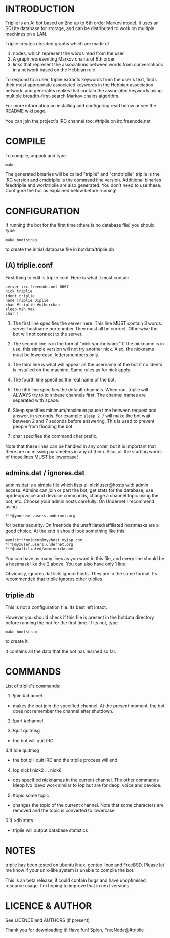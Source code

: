 INTRODUCTION
============

Triplie is an AI bot based on 2nd up to 6th order Markov model. It uses an SQLite database for storage, and can be distributed to work on multiple machines on a LAN.

Triplie creates directed graphs which are made of

1. nodes, which represent the words read from the user
2. A graph representing Markov chains of 6th order
3. links that represent the associations between words from conversations in a network based on the Hebbian rule

To respond to a user, triplie extracts keywords from the user's text, finds their most appropriate associated keywords in the Hebbian association network, and generates replies that contain the associated keywords using multiple breadth-first-search Markov chains algorithm.

For more information on installing and configuring read below or see the README wiki page.

You can join the project's IRC channel too: #triplie on irc.freenode.net


COMPILE
============

To compile, unpack and type

    make

The generated binaries will be called "triplie" and "cmdtriplie"
triplie is the IRC version and cmdtriplie is the command line version.
Additional binaries feedtriplie and worktriplie are also generated.
You don't need to use these.
Configure the bot as explained below before running!


CONFIGURATION
============

If running the bot for the first time (there is no database file)
you should type

    make bootstrap

to create the initial database file in botdata/triplie.db

(A) triplie.conf
----------------
First thing to edit is triplie.conf. Here is what it must contain:

    server irc.freenode.net 6667
    nick triplie
    ident triplie
    name Triplie Diplie
    chan #triplie #otherchan
    sleep min max
    char !

1. The first line specifies the server here. This line MUST contain 3 words:
server hostname portnumber
They must all be correct. Otherwise the bot will not connect to the
server.

2. The second line is in the format "nick yourbotsnick" If the nickname is in
use, this simple version will not try another nick. Also, the nickname
must be lowercase, letters/numbers only.

3. The third line is what will appear as the username of the bot if no identd
is installed on the machine. Same rules as for nick apply.

4. The fourth line specifies the real name of the bot.

5. The fifth line specifies the default channels. When run, triplie will ALWAYS
try to join these channels first. The channel names are separated with space.

6. Sleep specifies minimum/maximum pause time between request and answer,
in seconds. For example: 
`sleep 2 7`
will make the bot wait between 2 and 7 seconds before answering. This is
used to prevent people from flooding the bot.

7. char specifies the command char prefix. 

Note that these lines can be handled in any order, but it is important that
there are no missing parameters in any of them. Also, all the starting words
of those lines MUST be lowercase!

admins.dat / ignores.dat
--------------------------

admins.dat is a simple file which lists all nick!user@hosts with admin access.
Admins can join or part the bot, get stats for the database, use op/deop/voice
and devoice commands, change a channel topic using the bot, etc.
Choose your admin hosts carefully. On Undernet I recommend using 

    *!*@youruser.users.undernet.org 
    
for better security. On freenode the unaffiliated/affiliated hostmasks are a
good choice. At the end it should look something like this:

    mynick*!*myident@myvhost.myisp.com
    *!*@myxuser.users.undernet.org
    *!*@unaffiliated/adminnickname

You can have as many lines as you want in this file, and every line should
be a hostmask like the 2 above. You can also have only 1 line.

Obviously, ignores.dat lists ignore hosts. They are in the same format.
Its recommended that triplie ignores other triplies

triplie.db
---------------
This is not a configuration file. Its best left intact.

However you should check if this file is present in the botdata
directory before running the bot for the first time. If its not, type

    make bootstrap

to create it.

It contains all the data that the bot has learned so far.


COMMANDS
=============

List of triplie's commands:

1) !join #channel
- makes the bot join the specified channel. At the present moment,
the bot does not remember the channel after shutdown.

2) !part #channel

3) !quit quitmsg
- the bot will quit IRC.

3.1) !die quitmsg
- the bot qill quit IRC and the triplie process will end.

4) !op nick1 nick2 ... nick6
- ops specified nicknames in the current channel. The other commands
!deop !vo !devo work similar to !op but are for deop, voice and devoice.

5) !topic some topic
- changes the topic of the current channel. Note that some characters are
removed and the topic is converted to lowercase

6.1) >db stats
- triplie will output database statistics


NOTES
================

triplie has been tested on ubuntu linux, gentoo linux and FreeBSD. 
Please let me know if your unix-like system is unable to compile the bot.

This is an beta release, it could contain bugs and have unoptimised
resource usage. I'm hoping to improve that in next versions


LICENCE & AUTHOR
================

See LICENCE and AUTHORS (if present)

Thank you for downloading it! Have fun!
Spion, FreeNode@#triplie
